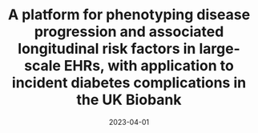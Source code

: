 ---
title: "A platform for phenotyping disease progression and associated longitudinal risk factors in large-scale EHRs, with application to incident diabetes complications in the UK Biobank"
collection: talks
type: "Poster"
permalink: /talks/2023-04-01-talk
venue: "NHGRI 8th Annual Research Training and Career Development Meeting"
date: 2023-04-01
location: "Salt Lake City, Utah"
---